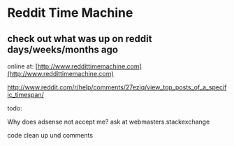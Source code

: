 # Reddit Time Machine
## check out what was up on reddit days/weeks/months ago
online at: [http://www.reddittimemachine.com](http://www.reddittimemachine.com)



http://www.reddit.com/r/help/comments/27eziq/view_top_posts_of_a_specific_timespan/



todo:

Why does adsense not accept me? ask at webmasters.stackexchange

code clean up und comments
